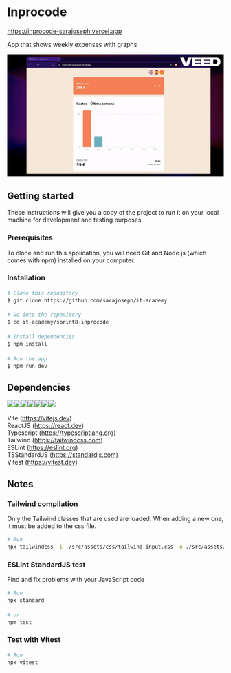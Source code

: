  # Inprocode  
https://inprocode-sarajoseph.vercel.app
  
App that shows weekly expenses with graphs  
   
<img alt="readme gif" src="./public/images/screenrecord.gif">
  
  
## Getting started  
  
These instructions will give you a copy of the project to run it on your local machine for development and testing purposes.  
  
### Prerequisites  
  
To clone and run this application, you will need Git and Node.js (which comes with npm) installed on your computer.
  
	
### Installation  
  
```bash
# Clone this repository
$ git clone https://github.com/sarajoseph/it-academy

# Go into the repository
$ cd it-academy/sprint8-inprocode

# Install dependencies
$ npm install

# Run the app
$ npm run dev
```
  
  
## Dependencies  
  
[<img src="https://img.shields.io/badge/Vite-B73BFE?style=for-the-badge&logo=vite&logoColor=FFD62E" />](https://vitejs.dev)[<img src="https://img.shields.io/badge/React-20232A?style=for-the-badge&logo=react&logoColor=61DAFB" />](https://react.dev)[<img src="https://img.shields.io/badge/TypeScript-3178C6?style=for-the-badge&logo=typescript&logoColor=white">](https://typescriptlang.org)[<img src="https://img.shields.io/badge/Tailwind_CSS-0b1120?style=for-the-badge&logo=tailwind-css&logoColor=06B6D4">](https://tailwindcss.com)[<img src="https://img.shields.io/badge/eslint-white?style=for-the-badge&logo=eslint&logoColor=4B32C3">](https://eslint.org)[<img src="https://img.shields.io/badge/standardJS-F3DF49?style=for-the-badge&logo=standardJS&logoColor=black">](https://standardjs.com)[<img src="https://img.shields.io/badge/vitest-1b1b1f?style=for-the-badge&logo=vitest&logoColor=fcc72b">](https://vitest.dev)    

Vite (https://vitejs.dev)  
ReactJS (https://react.dev)  
Typescript (https://typescriptlang.org)  
Tailwind (https://tailwindcss.com)  
ESLint (https://eslint.org)  
TSStandardJS (https://standardjs.com)  
Vitest (https://vitest.dev)  
  
  
## Notes  
  
### Tailwind compilation  
  
Only the Tailwind classes that are used are loaded. When adding a new one, it must be added to the css file.  
```bash
# Run
npx tailwindcss -i ./src/assets/css/tailwind-input.css -o ./src/assets/css/tailwind-output.css --watch
```
  
  
### ESLint StandardJS test  
  
Find and fix problems with your JavaScript code
```bash
# Run
npx standard

# or
npm test
```
  
  
### Test with Vitest    
  
```bash
# Run
npx vitest
```